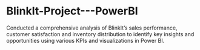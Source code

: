 # BlinkIt-Project---PowerBI
 Conducted a comprehensive analysis of BlinkIt’s sales performance, customer satisfaction  and inventory distribution to identify key insights and opportunities using various KPIs and  visualizations in Power BI.
